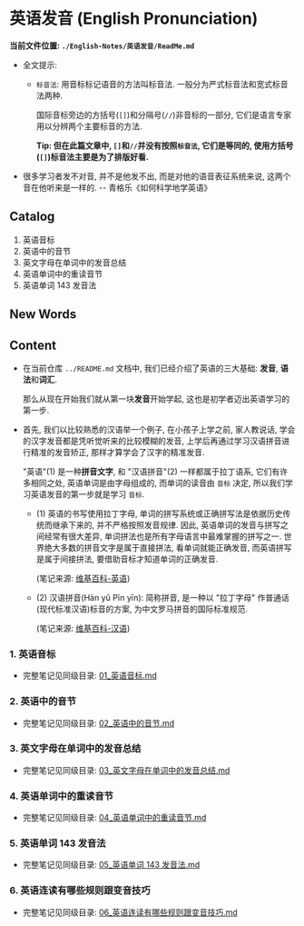 # 英语发音 (English Pronunciation) 

**当前文件位置: `./English-Notes/英语发音/ReadMe.md`**

- 全文提示:
    + `标音法`: 用音标标记语音的方法叫标音法. 一般分为严式标音法和宽式标音法两种.
      
      国际音标旁边的方括号(`[]`)和分隔号(`//`)非音标的一部分,
      它们是语言专家用以分辨两个主要标音的方法. 

      **Tip: 但在此篇文章中, `[]`和`//`并没有按照`标音法`, 它们是等同的, 使用方括号(`[]`)标音法主要是为了排版好看.**

- 很多学习者发不对音, 并不是他发不出, 而是对他的语音表征系统来说, 这两个音在他听来是一样的.
  -- 青格乐《如何科学地学英语》


## Catalog
1. 英语音标
2. 英语中的音节
3. 英文字母在单词中的发音总结
4. 英语单词中的重读音节
5. 英语单词 143 发音法


## New Words


## Content
- 在当前仓库 `../README.md` 文档中, 我们已经介绍了英语的三大基础:
  **发音**, **语法**和**词汇**.

  那么从现在开始我们就从第一块**发音**开始学起, 这也是初学者迈出英语学习的第一步.

- 首先, 我们以比较熟悉的汉语举一个例子, 在小孩子上学之前,
  家人教说话, 学会的汉字发音都是凭听觉听来的比较模糊的发音,
  上学后再通过学习汉语拼音进行精准的发音矫正, 那样才算学会了汉字的精准发音. 

  "英语"(1) 是一种**拼音文字**, 和 "汉语拼音"(2) 一样都属于拉丁语系,
  它们有许多相同之处, 英语单词是由字母组成的, 而单词的读音由 `音标` 决定,
  所以我们学习英语发音的第一步就是学习 `音标`.
    + (1) 英语的书写使用拉丁字母,
      单词的拼写系统或正确拼写法是依据历史传统而继承下来的, 并不严格按照发音规律.
      因此, 英语单词的发音与拼写之间经常有很大差异,
      单词拼法也是所有字母语言中最难掌握的拼写之一.
      世界绝大多数的拼音文字是属于直接拼法, 看单词就能正确发音,
      而英语拼写是属于间接拼法, 要借助音标才知道单词的正确发音.

      (笔记来源: [维基百科-英语](https://zh.wikipedia.org/wiki/%E8%8B%B1%E8%AF%AD))

    + (2) 汉语拼音(Hàn yǔ Pīn yīn): 简称拼音, 是一种以 "拉丁字母" 作普通话
      (现代标准汉语)标音的方案, 为中文罗马拼音的国际标准规范.

      (笔记来源: [维基百科-汉语](https://zh.wikipedia.org/wiki/%E6%B1%89%E8%AF%AD%E6%8B%BC%E9%9F%B3))

### 1. 英语音标
- 完整笔记见同级目录: 
  <a href="./01_英语音标.md">01_英语音标.md</a>


### 2. 英语中的音节
- 完整笔记见同级目录: 
  <a href="./02_英语中的音节.md">02_英语中的音节.md</a>


### 3. 英文字母在单词中的发音总结
- 完整笔记见同级目录: 
  <a href="./03_英文字母在单词中的发音总结.md">03_英文字母在单词中的发音总结.md</a>


### 4. 英语单词中的重读音节
- 完整笔记见同级目录: 
  <a href="./04_英语单词中的重读音节.md">04_英语单词中的重读音节.md</a>


### 5. 英语单词 143 发音法
- 完整笔记见同级目录: 
  <a href="./05_英语单词 143 发音法.md">05_英语单词 143 发音法.md</a>


### 6. 英语连读有哪些规则跟变音技巧
- 完整笔记见同级目录: 
  <a href="./06_英语连读有哪些规则跟变音技巧.md">06_英语连读有哪些规则跟变音技巧.md</a>

